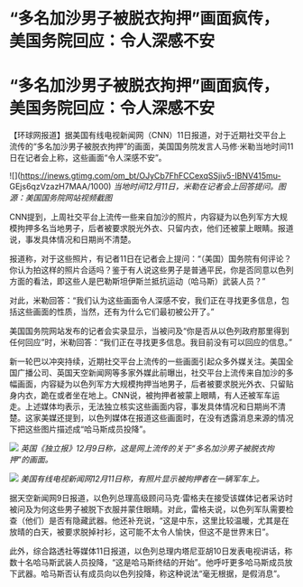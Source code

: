 # “多名加沙男子被脱衣拘押”画面疯传，美国务院回应：令人深感不安

# “多名加沙男子被脱衣拘押”画面疯传，美国务院回应：令人深感不安

【环球网报道】据美国有线电视新闻网（CNN）11日报道，对于近期社交平台上流传的“多名加沙男子被脱衣拘押”的画面，美国国务院发言人马修·米勒当地时间11日在记者会上称，这些画面“令人深感不安”。

![](https://inews.gtimg.com/om_bt/OJyCb7FhFCCexqSSjiv5-IBNV415mu-
GEjs6qzVzazH7MAA/1000) _当地时间12月11日，米勒在记者会上回答提问。图源：美国国务院网站视频截图_

CNN提到，上周社交平台上流传一些来自加沙的照片，内容疑为以色列军方大规模拘押多名当地男子，后者被要求脱光外衣、只留内衣，他们还被蒙上眼睛。报道说，事发具体情况和日期尚不清楚。

报道称，对于这些照片，有记者11日在记者会上提问：“（美国）国务院有何评论？你认为拍这样的照片合适吗？鉴于有人说这些男子是普通平民，你是否同意以色列方面的看法，即这些人是巴勒斯坦伊斯兰抵抗运动（哈马斯）武装人员？”

对此，米勒回答：“我们认为这些画面令人深感不安，我们正在寻找更多信息，包括这些画面的性质，当然，还有为什么它们最初被公开了。”

美国国务院网站发布的记者会实录显示，当被问及“你是否从以色列政府那里得到任何回应”时，米勒回答：“我们正在寻找更多信息。我目前没有可以回应的信息。”

新一轮巴以冲突持续，近期社交平台上流传的一些画面引起众多外媒关注。美国全国广播公司、英国天空新闻网等多家外媒此前曝出，社交平台上流传来自加沙的多幅画面，内容疑为以色列军方大规模拘押当地男子，后者被要求脱光外衣、只留贴身内衣，跪在或者坐在地上。CNN说，被拘押者被蒙上眼睛，有人还被军车运走。上述媒体均表示，无法独立核实这些画面内容，事发具体情况和日期尚不清楚。这家美媒还提到，以色列媒体在报道这些画面时，在没有透露消息来源的情况下把这些图片描述成“哈马斯成员投降”。

![](https://inews.gtimg.com/om_bt/Od1TzzC23D3oxiibeJNq6Pl4wPcuAuLIlYxBrFGzJ0-_sAA/1000)
_英国《独立报》12月9日称，这是网上流传的关于“多名加沙男子被脱衣拘押”的画面。_

![](https://inews.gtimg.com/om_bt/OHrTfdRkqWz-9dKi5Xp_Cc6hwNlL7DADBUqgG_Tcqf00sAA/1000)
_美国有线电视新闻网12月11日称，有照片显示被拘押者在一辆军车上。_

据天空新闻网9日报道，以色列总理高级顾问马克·雷格夫在接受该媒体记者采访时被问及为何这些男子被脱下衣服并蒙住眼睛。对此，雷格夫说，以色列军队需要检查（他们）是否有隐藏武器。他还补充说，“这是中东，这里比较温暖，尤其是在放晴的白天，被要求脱掉衬衫，这可能不太令人愉快，但这不是世界末日”。

此外，综合路透社等媒体11日报道，以色列总理内塔尼亚胡10日发表电视讲话，称数十名哈马斯武装人员投降，“这是哈马斯终结的开始”。他呼吁更多哈马斯成员放下武器。哈马斯否认有成员向以色列投降，称这种说法“毫无根据，是假消息”。

